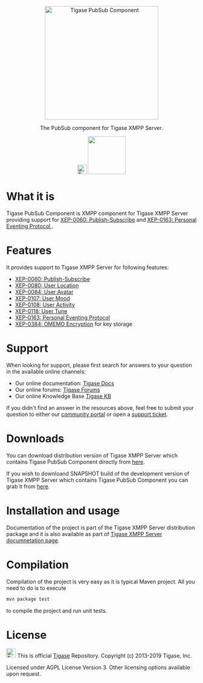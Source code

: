 <p align="center">
  <a href="https://tigase.net/">
    <img
      alt="Tigase PubSub Component"
      src="https://github.com/tigaseinc/website-assets/raw/master/tigase/images/tigase-logo.png?raw=true"
      width="300"
    />
  </a>
</p>

<p align="center">
  The PubSub component for Tigase XMPP Server.
</p>

<p align="center">
  <img alt="Tigase Logo" src="https://github.com/tigaseinc/website-assets/raw/master/tigase/images/tigase-logo.png?raw=true" width="25"/>
  <img src="https://tc.tigase.net/app/rest/builds/buildType:(id:TigasePubSub_Build)/statusIcon" width="100"/>
</p>

# What it is

Tigase PubSub Component is XMPP component for Tigase XMPP Server providing support for [XEP-0060: Publish-Subscribe](https://xmpp.org/extensions/xep-0060.html) and [XEP-0163: Personal Eventing Protocol
](https://xmpp.org/extensions/xep-0163.html).

# Features

It provides support to Tigase XMPP Server for following features:
* [XEP-0060: Publish-Subscribe](https://xmpp.org/extensions/xep-0060.html) 
* [XEP-0080: User Location](https://xmpp.org/extensions/xep-0080.html)
* [XEP-0084: User Avatar](https://xmpp.org/extensions/xep-0084.html)
* [XEP-0107: User Mood](https://xmpp.org/extensions/xep-0107.html)
* [XEP-0108: User Activity](https://xmpp.org/extensions/xep-0108.html)
* [XEP-0118: User Tune](https://xmpp.org/extensions/xep-0118.html)
* [XEP-0163: Personal Eventing Protocol](https://xmpp.org/extensions/xep-0163.html)
* [XEP-0384: OMEMO Encryption](https://xmpp.org/extensions/xep-0384.html) for key storage

# Support

When looking for support, please first search for answers to your question in the available online channels:

* Our online documentation: [Tigase Docs](https://docs.tigase.net)
* Our online forums: [Tigase Forums](https://help.tigase.net/portal/community)
* Our online Knowledge Base [Tigase KB](https://help.tigase.net/portal/kb)

If you didn't find an answer in the resources above, feel free to submit your question to either our 
[community portal](https://help.tigase.net/portal/community) or open a [support ticket](https://help.tigase.net/portal/newticket).

# Downloads

You can download distribution version of Tigase XMPP Server which contains Tigase PubSub Component directly from [here](https://github.com/tigaseinc/tigase-server/releases).

If you wish to downloand SNAPSHOT build of the development version of Tigase XMPP Server which contains Tigase PubSub Component you can grab it from [here](https://build.tigase.net/nightlies/dists/latest/tigase-server-dist-max.zip).

# Installation and usage

Documentation of the project is part of the Tigase XMPP Server distribution package and it is also available as part of [Tigase XMPP Server documnetation page](https://docs.tigase.net/).

# Compilation 

Compilation of the project is very easy as it is typical Maven project. All you need to do is to execute
````bash
mvn package test
````
to compile the project and run unit tests.

# License

<img alt="Tigase Tigase Logo" src="https://github.com/tigaseinc/website-assets/raw/master/tigase/images/tigase-logo.png?raw=true" width="25"/> This is official <a href="https://tigase.net/">Tigase</a> Repository.
Copyright (c) 2013-2019 Tigase, Inc.

Licensed under AGPL License Version 3. Other licensing options available upon request.
